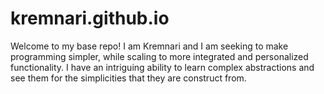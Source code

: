 # kremnari.github.io

Welcome to my base repo!  I am Kremnari and I am seeking to make programming simpler, while scaling to more integrated and personalized functionality.
I have an intriguing ability to learn complex abstractions and see them for the simplicities that they are construct from.
